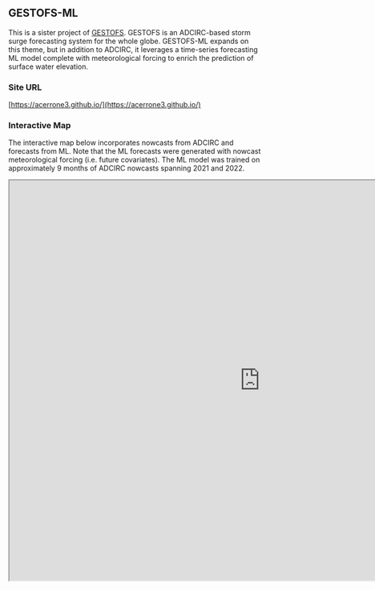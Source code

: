 ## GESTOFS-ML
This is a sister project of [GESTOFS](https://gm-ling.github.io/GESTOFS-develop/).  GESTOFS is an ADCIRC-based storm surge forecasting system for the whole globe.  GESTOFS-ML expands on this theme, but in addition to ADCIRC, it leverages a time-series forecasting ML model complete with meteorological forcing to enrich the prediction of surface water elevation.

### Site URL
[https://acerrone3.github.io/](https://acerrone3.github.io/)

### Interactive Map
The interactive map below incorporates nowcasts from ADCIRC and forecasts from ML.  Note that the ML forecasts were generated with nowcast meteorological forcing (i.e. future covariates).  The ML model was trained on approximately 9 months of ADCIRC nowcasts spanning 2021 and 2022.
 
<iframe src="https://www.google.com/maps/d/embed?mid=1LqhHHF30oVMNegtRUMX-gtatV9EmigM&ehbc=2E312F" width="1000" height="800"></iframe>
